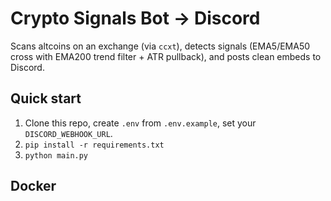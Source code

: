 # Crypto Signals Bot → Discord

Scans altcoins on an exchange (via `ccxt`), detects signals (EMA5/EMA50 cross with EMA200 trend filter + ATR pullback), and posts clean embeds to Discord.

## Quick start

1. Clone this repo, create `.env` from `.env.example`, set your `DISCORD_WEBHOOK_URL`.
2. `pip install -r requirements.txt`
3. `python main.py`

## Docker


